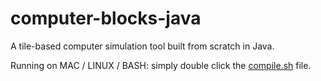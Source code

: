 # computer-blocks-java
A tile-based computer simulation tool built from scratch in Java.

Running on MAC / LINUX / BASH: simply double click the [compile.sh](compile.sh) file.
